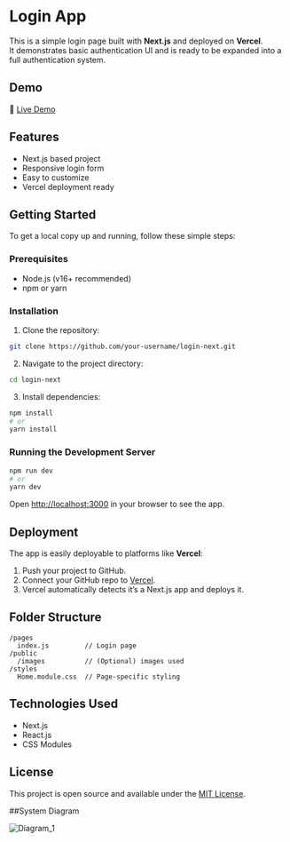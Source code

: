 # Login App

This is a simple login page built with **Next.js** and deployed on **Vercel**.  
It demonstrates basic authentication UI and is ready to be expanded into a full authentication system.

## Demo

🔗 [Live Demo](https://login-next-lime.vercel.app/)

## Features

- Next.js based project
- Responsive login form
- Easy to customize
- Vercel deployment ready

## Getting Started

To get a local copy up and running, follow these simple steps:

### Prerequisites

- Node.js (v16+ recommended)
- npm or yarn

### Installation

1. Clone the repository:

```bash
git clone https://github.com/your-username/login-next.git
```

2. Navigate to the project directory:

```bash
cd login-next
```

3. Install dependencies:

```bash
npm install
# or
yarn install
```

### Running the Development Server

```bash
npm run dev
# or
yarn dev
```

Open [http://localhost:3000](http://localhost:3000) in your browser to see the app.

## Deployment

The app is easily deployable to platforms like **Vercel**:

1. Push your project to GitHub.
2. Connect your GitHub repo to [Vercel](https://vercel.com/).
3. Vercel automatically detects it’s a Next.js app and deploys it.

## Folder Structure

```
/pages
  index.js         // Login page
/public
  /images          // (Optional) images used
/styles
  Home.module.css  // Page-specific styling
```

## Technologies Used

- Next.js
- React.js
- CSS Modules

## License

This project is open source and available under the [MIT License](LICENSE).

##System Diagram

![Diagram_1](https://github.com/user-attachments/assets/5ff55265-36e5-4328-a876-7e4832193292)
